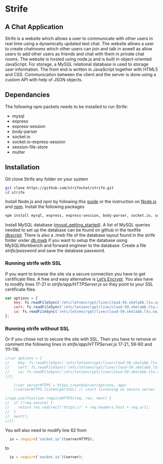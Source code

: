 # Strife
## A Chat Application
Strife is a website which allows a user to communicate with other users in real time using a dynamically updated text chat. The website allows a user to create chatrooms which other users can join and talk in aswell as allow users to add other users as friends and chat with them in private chat rooms. The website is hosted using node.js and is built in object-oriented JavaScript. For storage, a MySQL relational database is used to storage user information. The front end is written in JavaScript together with HTML5 and CSS. Communication between the client and the server is done using a custom API with help of JSON objects. 
## Dependancies
The following npm packets needs to be installed to run Strife:
* mysql
* express
* express-session
* body-parser
* socket.io
* socket.io-express-session
* session-file-store
* multer

## Installation
Git clone Strife any folder on your system 
```Bash
git clone https://github.com/strifechat/strife.git
cd strife
```
Install Node.js and npm by following this [guide](https://howtonode.org/how-to-install-nodejs) or the instruction on [Node.js](https://nodejs.org/en/) and [npm](https://www.npmjs.com/). Install the following packages
```Bash
npm install mysql, express, express-session, body-parser, socket.io, socket.io-express-session, session-file-store, multer
```

Install MySQL database ([mysql_getting_started](http://dev.mysql.com/doc/mysql-getting-started/en/#mysql-getting-started-installing)). A list of MySQL queries needed to set up the database can be found on github in the textfile [dbscript](https://github.com/strifechat/strife/blob/master/dbscript). There is also a .mwb file of the database layout found in the strife folder under [db.mwb](https://github.com/strifechat/strife/blob/master/db.mwb) if you want to setup the database using MySQLWorkbench and forward engineer to the database. Create a file *strife/password* and save the database password.

### Running strife with SSL
If you want to browse the site via a secure connection you have to get certificate files. A free and easy alternative is [Let’s Encrypt](https://letsencrypt.org/getting-started/). You also have to modify lines 17-21 in *strife/app/HTTPServer.js* so they point to your SSL certificate files.
```JavaScript
var options = {
    key: fs.readFileSync('/etc/letsencrypt/live/cloud-59.skelabb.ltu.se/privkey.pem'),
    cert: fs.readFileSync('/etc/letsencrypt/live/cloud-59.skelabb.ltu.se/cert.pem'),
    ca: fs.readFileSync('/etc/letsencrypt/live/cloud-59.skelabb.ltu.se/chain.pem')
};
```
### Running strife without SSL
Or if you chose not to secure the site with SSL. Then you have to remove or comment the following lines in *strife/app/HTTPServer.js* 17-21, 59-60 and 111-116. 

```JavaScript
//var options = {
//    key: fs.readFileSync('/etc/letsencrypt/live/cloud-59.skelabb.ltu.se/privkey.pem'),
//    cert: fs.readFileSync('/etc/letsencrypt/live/cloud-59.skelabb.ltu.se/cert.pem'),
//    ca: fs.readFileSync('/etc/letsencrypt/live/cloud-59.skelabb.ltu.se/chain.pem')
//};
```

```JavaScript
    //var serverHTTPS = https.createServer(options, app)
    //serverHTTPS.listen(portSSL) // start listening on secure server
```

```JavaScript
//app.use(function requireHTTPS(req, res, next) {
//  if (!req.secure) {
//    return res.redirect('https://' + req.headers.host + req.url);
//  }
//  next();
//})
```
You will also need to modify line 62 from

```JavaScript
  io = require('socket.io')(serverHTTPS);
``` 
to 
```JavaScript
  io = require('socket.io')(server);
``` 


